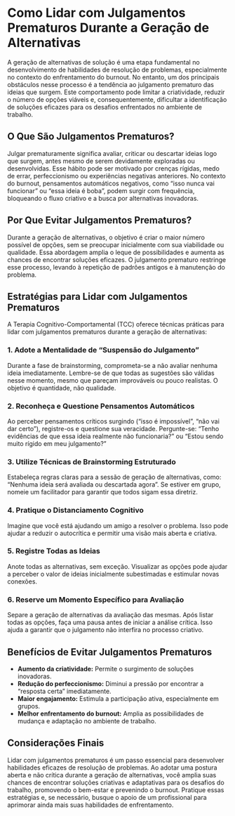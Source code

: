 
# Como Lidar com Julgamentos Prematuros Durante a Geração de Alternativas

A geração de alternativas de solução é uma etapa fundamental no desenvolvimento de habilidades de resolução de problemas, especialmente no contexto do enfrentamento do burnout. No entanto, um dos principais obstáculos nesse processo é a tendência ao julgamento prematuro das ideias que surgem. Este comportamento pode limitar a criatividade, reduzir o número de opções viáveis e, consequentemente, dificultar a identificação de soluções eficazes para os desafios enfrentados no ambiente de trabalho.

## O Que São Julgamentos Prematuros?

Julgar prematuramente significa avaliar, criticar ou descartar ideias logo que surgem, antes mesmo de serem devidamente exploradas ou desenvolvidas. Esse hábito pode ser motivado por crenças rígidas, medo de errar, perfeccionismo ou experiências negativas anteriores. No contexto do burnout, pensamentos automáticos negativos, como “isso nunca vai funcionar” ou “essa ideia é boba”, podem surgir com frequência, bloqueando o fluxo criativo e a busca por alternativas inovadoras.

## Por Que Evitar Julgamentos Prematuros?

Durante a geração de alternativas, o objetivo é criar o maior número possível de opções, sem se preocupar inicialmente com sua viabilidade ou qualidade. Essa abordagem amplia o leque de possibilidades e aumenta as chances de encontrar soluções eficazes. O julgamento prematuro restringe esse processo, levando à repetição de padrões antigos e à manutenção do problema.

## Estratégias para Lidar com Julgamentos Prematuros

A Terapia Cognitivo-Comportamental (TCC) oferece técnicas práticas para lidar com julgamentos prematuros durante a geração de alternativas:

### 1. **Adote a Mentalidade de “Suspensão do Julgamento”**

Durante a fase de brainstorming, comprometa-se a não avaliar nenhuma ideia imediatamente. Lembre-se de que todas as sugestões são válidas nesse momento, mesmo que pareçam improváveis ou pouco realistas. O objetivo é quantidade, não qualidade.

### 2. **Reconheça e Questione Pensamentos Automáticos**

Ao perceber pensamentos críticos surgindo (“isso é impossível”, “não vai dar certo”), registre-os e questione sua veracidade. Pergunte-se: “Tenho evidências de que essa ideia realmente não funcionaria?” ou “Estou sendo muito rígido em meu julgamento?”

### 3. **Utilize Técnicas de Brainstorming Estruturado**

Estabeleça regras claras para a sessão de geração de alternativas, como: “Nenhuma ideia será avaliada ou descartada agora”. Se estiver em grupo, nomeie um facilitador para garantir que todos sigam essa diretriz.

### 4. **Pratique o Distanciamento Cognitivo**

Imagine que você está ajudando um amigo a resolver o problema. Isso pode ajudar a reduzir o autocrítica e permitir uma visão mais aberta e criativa.

### 5. **Registre Todas as Ideias**

Anote todas as alternativas, sem exceção. Visualizar as opções pode ajudar a perceber o valor de ideias inicialmente subestimadas e estimular novas conexões.

### 6. **Reserve um Momento Específico para Avaliação**

Separe a geração de alternativas da avaliação das mesmas. Após listar todas as opções, faça uma pausa antes de iniciar a análise crítica. Isso ajuda a garantir que o julgamento não interfira no processo criativo.

## Benefícios de Evitar Julgamentos Prematuros

- **Aumento da criatividade:** Permite o surgimento de soluções inovadoras.
- **Redução do perfeccionismo:** Diminui a pressão por encontrar a “resposta certa” imediatamente.
- **Maior engajamento:** Estimula a participação ativa, especialmente em grupos.
- **Melhor enfrentamento do burnout:** Amplia as possibilidades de mudança e adaptação no ambiente de trabalho.

## Considerações Finais

Lidar com julgamentos prematuros é um passo essencial para desenvolver habilidades eficazes de resolução de problemas. Ao adotar uma postura aberta e não crítica durante a geração de alternativas, você amplia suas chances de encontrar soluções criativas e adaptativas para os desafios do trabalho, promovendo o bem-estar e prevenindo o burnout. Pratique essas estratégias e, se necessário, busque o apoio de um profissional para aprimorar ainda mais suas habilidades de enfrentamento.
```